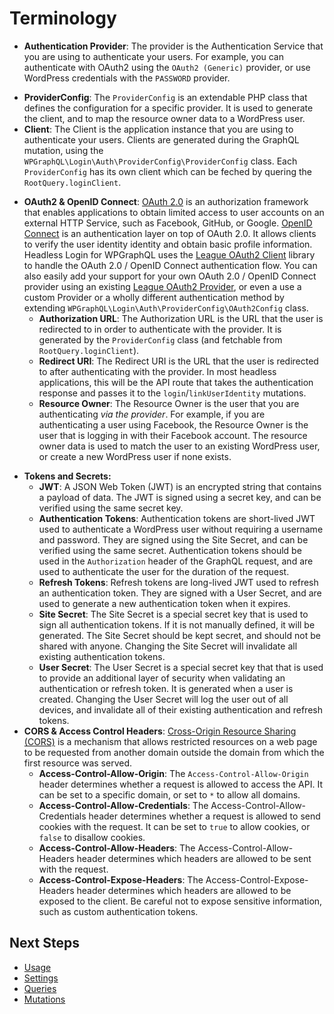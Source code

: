 
# Terminology

* **Authentication Provider**: The provider is the Authentication Service that you are using to authenticate your users. For example, you can authenticate with OAuth2 using the `OAuth2 (Generic)` provider, or use WordPress credentials with the `PASSWORD` provider.
- **ProviderConfig**: The `ProviderConfig` is an extendable PHP class that defines the configuration for a specific provider. It is used to generate the client, and to map the resource owner data to a WordPress user.
- **Client**: The Client is the application instance that you are using to authenticate your users. Clients are generated during the GraphQL mutation, using the `WPGraphQL\Login\Auth\ProviderConfig\ProviderConfig` class. Each `ProviderConfig` has its own client which can be feched by quering the `RootQuery.loginClient`.
* **OAuth2 & OpenID Connect**: [OAuth 2.0](https://oauth.net/2/) is an authorization framework that enables applications to obtain limited access to user accounts on an external HTTP Service, such as Facebook, GitHub, or Google.
[OpenID Connect](https://openid.net/connect/) is an authentication layer on top of OAuth 2.0. It allows clients to verify the user identity identity and obtain basic profile information. <br />
Headless Login for WPGraphQL uses the [League OAuth2 Client](https://oauth2-client.thephpleague.com/) library to handle the OAuth 2.0 / OpenID Connect authentication flow. You can also easily add your support for your own OAuth 2.0 / OpenID Connect provider using an existing [League OAuth2 Provider](https://oauth2-client.thephpleague.com/providers/league/), or even a use a custom Provider or a wholly different authentication method by extending `WPGraphQL\Login\Auth\ProviderConfig\OAuth2Config` class.
  - **Authorization URL**: The Authorization URL is the URL that the user is redirected to in order to authenticate with the provider. It is generated by the `ProviderConfig` class (and fetchable from `RootQuery.loginClient`).
  - **Redirect URI**: The Redirect URI is the URL that the user is redirected to after authenticating with the provider. In most headless applications, this will be the API route that takes the authentication response and passes it to the `login`/`linkUserIdentity` mutations.
  - **Resource Owner**: The Resource Owner is the user that you are authenticating _via the provider_. For example, if you are authenticating a user using Facebook, the Resource Owner is the user that is logging in with their Facebook account. The resource owner data is used to match the user to an existing WordPress user, or create a new WordPress user if none exists.
- **Tokens and Secrets:**
  - **JWT**: A JSON Web Token (JWT) is an encrypted string that contains a payload of data. The JWT is signed using a secret key, and can be verified using the same secret key.
  - **Authentication Tokens**: Authentication tokens are short-lived JWT used to authenticate a WordPress user without requiring a username and password. They are signed using the Site Secret, and can be verified using the same secret. Authentication tokens should be used in the `Authorization` header of the GraphQL request, and are used to authenticate the user for the duration of the request.
  - **Refresh Tokens**: Refresh tokens are long-lived JWT used to refresh an authentication token. They are signed with a User Secret, and are used to generate a new authentication token when it expires.
  - **Site Secret**: The Site Secret is a special secret key that is used to sign all authentication tokens. If it is not manually defined, it will be generated. The Site Secret should be kept secret, and should not be shared with anyone. Changing the Site Secret will invalidate all existing authentication tokens.
  - **User Secret**: The User Secret is a special secret key that that is used to provide an additional layer of security when validating an authentication or refresh token. It is generated when a user is created. Changing the User Secret will log the user out of all devices, and invalidate all of their existing authentication and refresh tokens.
- **CORS & Access Control Headers**: [Cross-Origin Resource Sharing (CORS)](https://developer.mozilla.org/en-US/docs/Web/HTTP/CORS) is a mechanism that allows restricted resources on a web page to be requested from another domain outside the domain from which the first resource was served.
  - **Access-Control-Allow-Origin**: The `Access-Control-Allow-Origin` header determines whether a request is allowed to access the API. It can be set to a specific domain, or set to `*` to allow all domains.
  - **Access-Control-Allow-Credentials**: The Access-Control-Allow-Credentials header determines whether a request is allowed to send cookies with the request. It can be set to `true` to allow cookies, or `false` to disallow cookies.
  - **Access-Control-Allow-Headers**: The Access-Control-Allow-Headers header determines which headers are allowed to be sent with the request.
  - **Access-Control-Expose-Headers**: The Access-Control-Expose-Headers header determines which headers are allowed to be exposed to the client. Be careful not to expose sensitive information, such as custom authentication tokens.

## Next Steps

- [Usage](usage.md)
- [Settings](../reference/settings.md)
- [Queries](../reference/queries.md)
- [Mutations](../reference/mutations.md)
